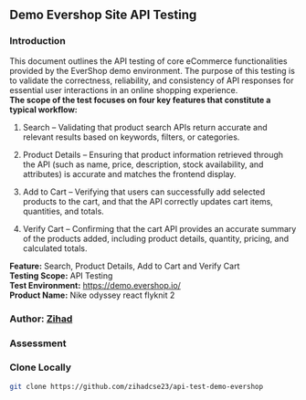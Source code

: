 ## Demo Evershop Site API Testing

### Introduction
This document outlines the API testing of core eCommerce functionalities provided by the EverShop demo environment. The purpose of this testing is to validate the correctness, reliability, and consistency of API responses for essential user interactions in an online shopping experience. <br>
**The scope of the test focuses on four key features that constitute a typical workflow:**

1. Search – Validating that product search APIs return accurate and relevant results based on keywords, filters, or categories.

2. Product Details – Ensuring that product information retrieved through the API (such as name, price, description, stock availability, and attributes) is accurate and matches the frontend display.

3. Add to Cart – Verifying that users can successfully add selected products to the cart, and that the API correctly updates cart items, quantities, and totals.

4. Verify Cart – Confirming that the cart API provides an accurate summary of the products added, including product details, quantity, pricing, and calculated totals.

**Feature:** Search, Product Details, Add to Cart and Verify Cart <br>
**Testing Scope:** API Testing <br>
**Test Environment:** https://demo.evershop.io/ <br>
**Product Name:** Nike odyssey react flyknit 2

### Author: [Zihad](https://github.com/zihadcse23)


### Assessment

### Clone Locally
```bash 
git clone https://github.com/zihadcse23/api-test-demo-evershop
```
